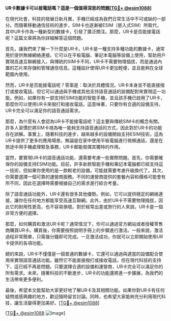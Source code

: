 **UR卡數據卡可以接電話嗎？這是一個值得深思的問題[[TG💪+ @esim1088](https://t.me/s/esim1088)]**

在現代社會，科技的發展日新月異，手機已經成為我們日常生活中不可或缺的一部分。而隨著移動通信技術的進步，SIM卡也逐漸被ESIM（嵌入式SIM）所取代，其中UR卡作為一種新型的數據卡，引發了廣泛關注。那麼，UR卡是否能接電話呢？這篇文章將為你詳細解答這個問題。

首先，讓我們來了解一下什麼是UR卡。UR卡是一種支持多種功能的數據卡，通常用於提供無線網絡連接。它可以在平板電腦、筆記本電腦等設備上使用，幫助用戶實現高速互聯網接入。與傳統的SIM卡不同，UR卡不需要物理插拔，而是通過內置的芯片來存儲和管理通信信息。這種設計使得UR卡更加輕便，並且能夠在全球範圍內使用。

然而，UR卡是否能接電話呢？答案是：取決於具體情況。UR卡本身並不能直接撥打或接收電話，但它可以通過與手機或其他支持語音通話的設備配對來實現這一功能。例如，如果你有一部支持ESIM功能的智能手機，並且該手機已啟用了UR卡，那麼你可以使用UR卡來撥打和接收電話。這意味著，只要你有合適的設備支持，UR卡完全可以滿足你的語音通話需求。

那麼，為什麼有人會認為UR卡不能接電話呢？這主要與傳統SIM卡的概念有關。許多人習慣於將SIM卡視為唯一能夠支持語音通話的方式，因此對於UR卡的功能存在誤解。事實上，隨著科技的進步，越來越多的設備開始支持ESIM技術，這為UR卡提供了更多的應用場景。無論是在家中使用平板電腦進行視頻通話，還是在旅途中用手機處理緊急事務，UR卡都能發揮其獨特的作用。

當然，要實現UR卡的語音通話功能，還需要考慮一些實際問題。首先，你需要確保你的設備支持ESIM功能。目前，許多新款智能手機和筆記本電腦都已經支持這一技術，但如果你使用的是一款較老的設備，可能就需要考慮升級換代了。其次，你需要選擇一個可靠的運營商服務。不同的運營商提供的套餐內容和價格可能會有所不同，因此在選擇時需要根據自己的需求進行綜合考量。

除了語音通話功能外，UR卡還有很多其他優勢。例如，它可以提供穩定的網絡連接，讓你在任何地方都能享受高速互聯網。此外，由於UR卡不需要物理插拔，因此它的耐用性更高，也不容易損壞。對於經常出差或旅行的人來說，UR卡是一個非常方便的選擇。

那麼，如何購買和激活UR卡呢？通常情況下，你可以通過官方網站或者授權零售商購買UR卡。購買後，你需要按照說明手冊上的步驟進行激活。一般來說，激活過程非常簡單，只需幾分鐘即可完成。一旦激活成功，你就可以立即開始使用UR卡提供的各項功能。

總的來說，UR卡不僅僅是一個普通的數據卡，它還可以通過與適當的設備配合使用來實現語音通話功能。雖然它不能直接撥打或接收電話，但在現代科技的支持下，這已經不再是問題。只要選擇合適的設備和運營商，UR卡完全可以滿足你的所有需求。未來，隨著科技的不斷進步，UR卡的功能還將進一步擴展，為我們的生活帶來更多便利。

最後，希望本文能幫助大家更好地了解UR卡及其相關功能。如果你對UR卡有任何疑問或感興趣的地方，歡迎隨時留言討論。同時，也希望大家能夠充分利用現代科技，讓生活變得更加美好。[[TG💪+ @esim1088](https://t.me/s/esim1088)]

[[TG💪+ @esim1088](https://t.me/s/esim1088) ![Image](https://i.postimg.cc/4NQfJmqS/Snipaste-2025-05-13-00-14-12.png)]